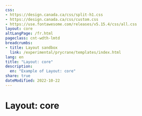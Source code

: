 ```yaml
---
css:
- https://design.canada.ca/css/split-h1.css
- https://design.canada.ca/css/custom.css
- https://use.fontawesome.com/releases/v5.15.4/css/all.css
layout: core
altLangPage: /fr.html
pageclass: cnt-wdth-lmtd
breadcrumbs:
- title: Layout sandbox
  link: /experimental/prycrane/templates/index.html
lang: en
title: "Layout: core"
description:
  en: "Example of Layout: core"  
share: true
dateModified: 2022-10-22
---
```

  <h1 property="name" id="wb-cont">Layout: core</h1>
